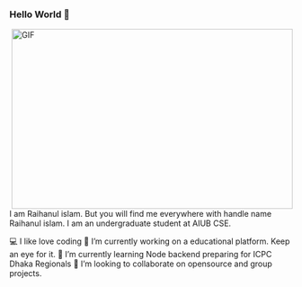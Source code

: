 ### Hello World 👋

 <img align="right" alt="GIF" src="https://github.com/arsentieva/arsentieva/blob/main/code.gif?raw=true" width="500" height="320" />



I am Raihanul islam. But you will find me everywhere with handle name Raihanul islam. I am an undergraduate student at AIUB  CSE.

💻 I like love coding
🔭 I’m currently working on a educational platform. Keep an eye for it.
🌱 I’m currently learning Node backend preparing for ICPC Dhaka Regionals
👯 I’m looking to collaborate on opensource and group projects.
